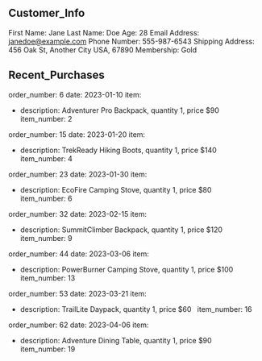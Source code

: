 ## Customer_Info

First Name: Jane 
Last Name: Doe 
Age: 28 
Email Address: janedoe@example.com 
Phone Number: 555-987-6543 
Shipping Address: 456 Oak St, Another City USA, 67890 
Membership: Gold 

## Recent_Purchases

order_number: 6 
date: 2023-01-10 
item:
- description:  Adventurer Pro Backpack, quantity 1, price $90 
  item_number: 2 

order_number: 15 
date: 2023-01-20 
item:
- description:  TrekReady Hiking Boots, quantity 1, price $140 
  item_number: 4 

order_number: 23 
date: 2023-01-30 
item:
- description:  EcoFire Camping Stove, quantity 1, price $80 
  item_number: 6 

order_number: 32 
date: 2023-02-15 
item:
- description:  SummitClimber Backpack, quantity 1, price $120 
  item_number: 9 

order_number: 44 
date: 2023-03-06 
item:
- description:  PowerBurner Camping Stove, quantity 1, price $100 
  item_number: 13 

order_number: 53 
date: 2023-03-21 
item:
- description:  TrailLite Daypack, quantity 1, price $60 
  item_number: 16 

order_number: 62 
date: 2023-04-06 
item:
- description:  Adventure Dining Table, quantity 1, price $90 
  item_number: 19 

